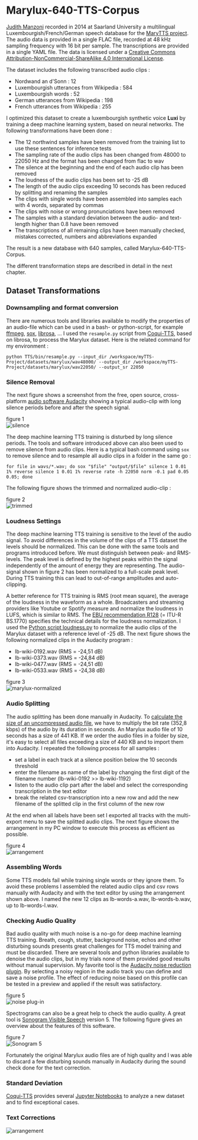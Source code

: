 # Marylux-640-TTS-Corpus

[Judith Manzoni](https://www.uni-trier.de/universitaet/fachbereiche-faecher/fachbereich-ii/faecher/phonetik/personal/dr-judith-manzoni) recorded in 2014 at Saarland University a multilingual Luxembourgish/French/German speech database for the [MaryTTS project](https://github.com/marytts). The audio data is provided in a single FLAC file, recorded at 48 kHz sampling frequency with 16 bit per sample. The transcriptions are provided in a single YAML file. The data is licensed under a [Creative Commons Attribution-NonCommercial-ShareAlike 4.0 International License](https://creativecommons.org/licenses/by-nc-sa/4.0/).

The dataset includes the following transcribed audio clips :
* Nordwand an d'Sonn : 12
* Luxembourgish utterances from Wikipedia : 584
* Luxembourgish words : 52
* German utterances from Wikipedia : 198
* French utterances from Wikipedia : 255

I optimized this dataset to create a luxembourgish synthetic voice **Luxi** by  training a deep machine learning system, based on neural networks. The following transformations have been done :
* The 12 northwind samples have been removed from the training list to use these sentences for inference tests
* The sampling rate of the audio clips has been changed from 48000 to 22050 Hz and the format has been changed from flac to wav
* The silence at the beginning and the end of each audio clip has been removed 
* The loudness of the audio clips has been set to -25 dB
* The length of the audio clips exceeding 10 seconds has been reduced by splitting and renaming the samples 
* The clips with single words have been assembled into samples each with 4 words, separated by commas
* The clips with noise or wrong pronunciations have been removed
* The samples with a standard deviation between the audio- and text-length higher than 0.8 have been removed
* The transcriptions of all remaining clips have been manually checked, mistakes corrected, numbers and abbreviations expanded

 The result is a new database with 640 samples, called Marylux-640-TTS-Corpus.
 
 The different transformation steps are described in detail in the next chapter.
 
 ## Dataset Transformations
 
 ### Downsampling and format conversion
 There are numerous tools and libraries available to modify the properties of an audio-file which can be used in a bash- or python-script, for example [ffmpeg](https://ffmpeg.org), [sox](http://sox.sourceforge.net/), [librosa](https://librosa.org), ... I used the `resample.py` script from [Coqui-TTS](https://github.com/mbarnig/TTS), based on librosa, to process the Marylux dataset. Here is the related command for my environment :
   
``` 
python TTS/bin/resample.py --input_dir /workspace/myTTS-Project/datasets/marylux/wav48000/ --output_dir /workspace/myTTS-Project/datasets/marylux/wav22050/ --output_sr 22050
```   

### Silence Removal
The next figure shows a screenshot from the free, open source, cross-platform [audio software Audacity](https://www.audacityteam.org) showing a typical audio-clip with long silence periods before and after the speech signal.

figure 1        
![silence](https://github.com/mbarnig/Marylux-640-TTS-Corpus/blob/main/pictures/wav-original.png)          

The deep machine learning TTS training is disturbed by long silence periods. The tools and software introduced above can also been used to remove silence from audio clips. Here is a typical bash command using `sox` to remove silence and to resample all audio clips in a folder in the same go :    

```
for file in wavs/*.wav; do sox "$file" "output/$file" silence 1 0.01 1% reverse silence 1 0.01 1% reverse rate -h 22050 norm -0.1 pad 0.05 0.05; done
```   
The following figure shows the trimmed and normalized audio-clip : 

figure 2      
![trimmed](https://github.com/mbarnig/Marylux-640-TTS-Corpus/blob/main/pictures/wav-modified.png)        

### Loudness Settings
The deep machine learning TTS training is sensitive to the level of the audio signal. To avoid differences in the volume of the clips of a TTS dataset the levels should be normalized. This can be done with the same tools and programs introduced before. We must distinguish between peak- and RMS-levels. The peak level is defined by the highest peaks within the signal independently of the amount of energy they are representing. The audio-signal shown in figure 2 has been normalized to a full-scale peak level. During TTS training this can lead to out-of-range amplitudes and auto-clipping. 

A better reference for TTS training is RMS (root mean square), the average of the loudness in the waveform as a whole. Broadcasters and streaming providers like Youtube or Spotify measure and normalize the loudness in LUFS, which is similar to RMS. The [EBU recommendation R128](https://tech.ebu.ch/docs/r/r128-2014.pdf) (= ITU-R BS.1770) specifies the technical details for the loudness normalization. I used the [Python script loudness.py](https://github.com/csteinmetz1/loudness.py) to normalize the audio clips of the Marylux dataset with a reference level of -25 dB. The next figure shows the following normalized clips in the Audacity program :  
* lb-wiki-0192.wav (RMS = -24,51 dB)
* lb-wiki-0373.wav (RMS = -24,84 dB)
* lb-wiki-0477.wav (RMS = -24,51 dB)
* lb-wiki-0533.wav (RMS = -24,38 dB)

figure 3     
![marylux-normalized](https://github.com/mbarnig/Marylux-640-TTS-Corpus/blob/main/pictures/marylux-normalized-loudness.png)

### Audio Splitting
The audio splitting has been done manually in Audacity. To [calculate the size of an uncompressed audio file](https://www.colincrawley.com/audio-file-size-calculator/), we have to multiply the bit rate (352,8 kbps) of the audio by its duration in seconds. An Marylux audio file of 10 seconds has a size of 441 KB. If we order the audio files in a folder by size, it's easy to select all files exceeding a size of 440 KB and to import them into Audacity. I repeated the following process for all samples :

* set a label in each track at a silence position below the 10 seconds threshold 
* enter the filename as name of the label by changing the first digit of the filename number (lb-wiki-0192 >> lb-wiki-1192) 
* listen to the audio clip part after the label and select the corresponding transcription in the text editor
* break the related csv-transcription into a new row and add the new filename of the splitted clip in the first column of the new row

At the end when all labels have been set I exported all tracks with the multi-export menu to save the splitted audio clips. The next figure shows the arrangement in my PC window to execute this process as efficient as possible. 

figure 4    
![arrangement](https://github.com/mbarnig/Marylux-640-TTS-Corpus/blob/main/pictures/tools-arrangement.png)
 
### Assembling Words
Some TTS models fail while training single words or they ignore them. To avoid these problems I assembled the related audio clips and csv rows manually with Audacity and with the text editor by using the arrangement shown above. I named the new 12 clips as lb-words-a.wav, lb-words-b.wav, up to lb-words-l.wav.
 
### Checking Audio Quality
Bad audio quality with much noise is a no-go for deep machine learning TTS training. Breath, cough, stutter, background noise, echos and other disturbing sounds presents great challenges for TTS model training and must be discarded. There are several tools and python libraries available to denoise the audio clips, but in my trials none of them provided good results without manual supervision. My favorite tool is the [Audacity noise reduction plugin](https://manual.audacityteam.org/man/noise_reduction.html). By selecting a noisy region in the audio track you can define and save a noise profile. The effect of reducing noise based on this profile can be tested in a preview and applied if the result was satisfactory. 

figure 5    
![noise plug-in](https://github.com/mbarnig/Marylux-640-TTS-Corpus/blob/main/pictures/noise-reduction.png)


Spectrograms can also be a great help to check the audio quality. A great tool is [Sonogram Visible Speech](https://github.com/Christoph-Lauer/Sonogram) version 5. The following figure gives an overview about the features of this software.

figure 7      
![Sonogram 5](https://github.com/mbarnig/Marylux-640-TTS-Corpus/blob/main/pictures/sonogram-2.png)

Fortunately the original Marylux audio files are of high quality and I was able to discard a few disturbing sounds manually in Audacity during the sound check done for the text correction. 
 
### Standard Deviation
[Coqui-TTS](https://github.com/coqui-ai/TTS/tree/main/notebooks/dataset_analysis) provides several [Jupyter Notebooks](https://jupyter.org) to analyze a new dataset and to find exceptional cases. 
 
### Text Corrections

![arrangement](https://github.com/mbarnig/Marylux-640-TTS-Corpus/blob/main/pictures/tools-arrangement.png)

